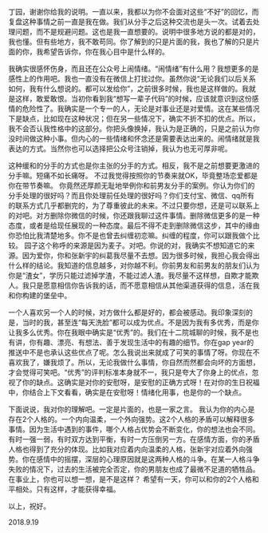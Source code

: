 丁园，谢谢你给我的说明。一直以来，我都以为你不会面对这些“不好”的回忆，而复盘这种事情之前一直是我在做。我们从分手之后这种交流也是头一次。试着去处理问题，而不是规避问题。这也是我一直想要的。说明中很多地方说的都是对的，我也懂。但有些地方，我不敢苟同。你了解到的只是片面的我，我也了解的只是片面的你，我希望告诉你，你在我心目中是什么样的。

我确实很感怀伤身，而且还在公众号上闹情绪。“闹情绪”有什么用？我想更多的是感性上的作用吧。我也一直没有在微信上打扰过你。虽然你说“无论我们以后关系如何，我有什么想说的。都可以发给你”，之前很多时候，我也是这样做的。我就是这样，敢爱敢恨。当初你看到我“想写一辈子代码”的时候，应该就意识到这份感情的危险性了。我确实是一个专一的人，无论是对事业还是对爱情。这在某些情况下是缺点，比如现在这种状况；但在另一些情况下，确实不折不扣的优点。所以，我不会否认我性格中的这部分。你把头像换掉，我认为是正确的，只是之前认为你没时间做这种小事。但内心的一些情绪和怀念还是需要表达出来的。闹情绪就是我表达的方式。当然你也可以选择把公众号注销掉，我认为也无可厚非呢。

这种缓和的分手的方式也是你主张的分手的方式。相反，我不是之前想要更激进的分手嘛。短痛不如长痛呀。
不过我觉得按照你的节奏来就OK，毕竟整场恋爱都是你在带节奏嘛。
你竟然还厚颜无耻地举例你和前男友分手的案例。你认为你们的分手处理的很好吗？而且你处理前任处理的很好吗？你们支付宝、微信、qq所有的联系方式几乎都删完的，为了尊重彼此的未来。不过只要你想，还是可以联系上的对吧。对方删除你微信的时候，你还跟我聊过这件事情。删除微信更多的是一种态度，或者是给现任展现的一种态度。最后不得不走到删除微信这步，其中的缘由你恐怕比我清楚地多。你不是也曾去纠缠初恋嘛。纠缠的程度，你可以跟我做个比较。
园子这个称呼的来源是因为麦子。对吧。你说的对，我确实不想知道它的来源。因为爱你，你和张新宇的纠葛我尽量不去想。因为很多时候，我担心我会得出什么样的结论。我知道的信息越多，对你越不利。你前男友和前男友的朋友们认为你是“渣女”，学历只能过滤掉学渣，不能过滤人渣。我尽量不这样想，自欺才能欺人。我只是愿意相信你告诉我的话，而不愿意相信从其他渠道获得的信息，活在我和你构建的堡垒中。

一个人喜欢另一个人的时候，对方做什么都是好的，都会被感动。我印象深刻的是，当时的我，甚至连“每天洗脸”都可以成为优点。不是因为我有多优秀，而是你让我多么优秀。你在我眼中确实是“优秀”的。我们在十二院城聊的时候，我不是也有讲，你有趣、漂亮、有想法、善于发现生活中的有趣的细节。你在gap year的推送中不是也承认这些优点了呢。怎么我说出来就成了可笑的事情了呀。你现在不喜欢我了，嫌我烦了。所以，无论我做什么事情，你自然而然都会向坏的方面想，才会觉得可笑吧。“优秀”的评判标准本身就不一，我只是夸大了你身上的优点，忽视了你的缺点。这确实是对你的安慰呀，是安慰的正确方式呀！在对你的生日祝福中，你结合上下文看看，确实是在安慰呀！情绪化用事，也是你的一个缺点。

下面说说，我对你的理解吧。一定是片面的，也是一家之言。
我认为你的内心是存在2个人格的。一个内向温柔，一个外向强势。这2个人格的矛盾可以解释很多事情。因为生活中遇到的事件，哪个人格占优势会不断变化，你的想法也会不同。有时一强一弱，有时双方达到平衡，有时一方压倒另一方。在感情方面，你的矛盾人格也得到了充分的体现。比如我对应着内向温柔的人格，张新宇对应着外向强势。你在感情中的摇摆，深层的心理原因就是这两种人格的斗争。在某一人格斗争失败的情况下，过去的生活被完全否定，你的男朋友也成了最微不足道的牺牲品。在事业上，你也可以想一想，是不是这样？
希望有一天，你可以和你的2个人格和平相处。只有这样，才能获得幸福。

以上，祝好。

2018.9.19